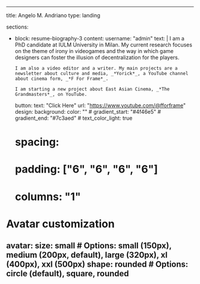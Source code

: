 ---
title: Angelo M. Andriano
type: landing

sections:
  - block: resume-biography-3
    content:
      username: "admin"
      text: |
        I am a PhD candidate at IULM University in Milan. My current research focuses on the theme of irony in videogames and the way in which game designers can foster the illusion of decentralization for the players.

        I am also a video editor and a writer. My main projects are a newsletter about culture and media, _*Yorick*_, a YouTube channel about cinema form, _*F For Frame*_.

        I am starting a new project about East Asian Cinema, _*The Grandmasters*_, on YouTube.
      button:
        text: "Click Here"
        url: "https://www.youtube.com/@fforframe"
    design:
      background:
        color: ""
        # gradient_start: "#4f46e5"
        # gradient_end: "#7c3aed"
        # text_color_light: true
      # spacing:
      #   padding: ["6", "6", "6", "6"]
      # columns: "1"

# Avatar customization
avatar:
  size: small # Options: small (150px), medium (200px, default), large (320px), xl (400px), xxl (500px)
  shape: rounded # Options: circle (default), square, rounded
  ---
